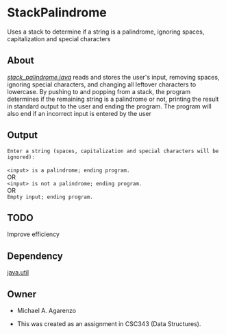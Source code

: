 # StackPalindrome

Uses a stack to determine if a string is a palindrome, ignoring spaces, capitalization and special characters

## About

[*stack_palindrome.java*](src/StackPalindrome.java) reads and stores the user's input, removing spaces, ignoring special characters, and changing all leftover characters to lowercase. By pushing to and popping from a stack, the program determines if the remaining string is a palindrome or not, printing the result in standard output to the user and ending the program. The program will also end if an incorrect input is entered by the user

## Output

`Enter a string (spaces, capitalization and special characters will be ignored):`<br><br>`<input> is a palindrome; ending program.
`<br>OR<br>`<input> is not a palindrome; ending program.`<br>OR<br>`Empty input; ending program.`

## TODO

Improve efficiency

## Dependency

[java.util](https://docs.oracle.com/javase/7/docs/api/java/util/package-summary.html)

## Owner

* Michael A. Agarenzo

* This was created as an assignment in CSC343 (Data Structures).
